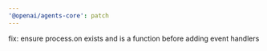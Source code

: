 ```yaml
---
'@openai/agents-core': patch
---
```


fix: ensure process.on exists and is a function before adding event handlers
